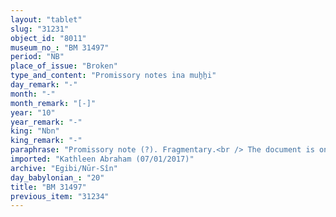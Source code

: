 ```yaml
---
layout: "tablet"
slug: "31231"
object_id: "8011"
museum_no_: "BM 31497"
period: "NB"
place_of_issue: "Broken"
type_and_content: "Promissory notes ina muẖẖi"
day_remark: "-"
month: "-"
month_remark: "[-]"
year: "10"
year_remark: "-"
king: "Nbn"
king_remark: "-"
paraphrase: "Promissory note (?). Fragmentary.<br /> The document is only partially readable."
imported: "Kathleen Abraham (07/01/2017)"
archive: "Egibi/Nūr-Sîn"
day_babylonian_: "20"
title: "BM 31497"
previous_item: "31234"
---
```

